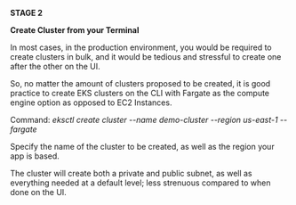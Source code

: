 **STAGE 2**

**Create Cluster from your Terminal**

In most cases, in the production environment, you would be required to create clusters in bulk, and it would be tedious and stressful to create one after the other on the UI.

So, no matter the amount of clusters proposed to be created, it is good practice to create EKS clusters on the CLI with Fargate as the compute engine option as opposed to EC2 Instances.

Command: _eksctl create cluster --name demo-cluster --region us-east-1 --fargate_

Specify the name of the cluster to be created, as well as the region your app is based.

The cluster will create both a private and public subnet, as well as everything needed at a default level; less strenuous compared to when done on the UI.

